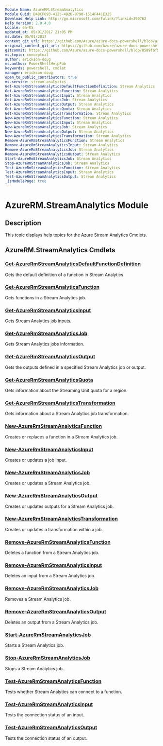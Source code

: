 ```yaml
---
Module Name: AzureRM.StreamAnalytics
Module Guid: D48CF693-4125-4D2D-8790-1514F44CE325
Download Help Link: http://go.microsoft.com/fwlink/?linkid=390762
Help Version: 2.0.4.0
Locale: en-US
updated_at: 05/01/2017 21:05 PM
ms.date: 05/01/2017
content_git_url: https://github.com/Azure/azure-docs-powershell/blob/armsql/azureps-cmdlets-docs/ResourceManager/AzureRM.StreamAnalytics/v1.0.12/AzureRM.StreamAnalytics.md
original_content_git_url: https://github.com/Azure/azure-docs-powershell/blob/armsql/azureps-cmdlets-docs/ResourceManager/AzureRM.StreamAnalytics/v1.0.12/AzureRM.StreamAnalytics.md
gitcommit: https://github.com/Azure/azure-docs-powershell/blob/0589fbf53d27e39e0cf445261d29c64fb0859d62
ms.topic: conceptual
author: erickson-doug
ms.author: PowerShellHelpPub
keywords: powershell, cmdlet
manager: erickson-doug
open_to_public_contributors: true
ms.service: stream-analytics
Get-AzureRmStreamAnalyticsDefaultFunctionDefinition: Stream Analytics
Get-AzureRmStreamAnalyticsFunction: Stream Analytics
Get-AzureRmStreamAnalyticsInput: Stream Analytics
Get-AzureRmStreamAnalyticsJob: Stream Analytics
Get-AzureRmStreamAnalyticsOutput: Stream Analytics
Get-AzureRmStreamAnalyticsQuota: Stream Analytics
Get-AzureRmStreamAnalyticsTransformation: Stream Analytics
New-AzureRmStreamAnalyticsFunction: Stream Analytics
New-AzureRmStreamAnalyticsInput: Stream Analytics
New-AzureRmStreamAnalyticsJob: Stream Analytics
New-AzureRmStreamAnalyticsOutput: Stream Analytics
New-AzureRmStreamAnalyticsTransformation: Stream Analytics
Remove-AzureRmStreamAnalyticsFunction: Stream Analytics
Remove-AzureRmStreamAnalyticsInput: Stream Analytics
Remove-AzureRmStreamAnalyticsJob: Stream Analytics
Remove-AzureRmStreamAnalyticsOutput: Stream Analytics
Start-AzureRmStreamAnalyticsJob: Stream Analytics
Stop-AzureRmStreamAnalyticsJob: Stream Analytics
Test-AzureRmStreamAnalyticsFunction: Stream Analytics
Test-AzureRmStreamAnalyticsInput: Stream Analytics
Test-AzureRmStreamAnalyticsOutput: Stream Analytics
_isModulePage: true
---
```


# AzureRM.StreamAnalytics Module
## Description
This topic displays help topics for the Azure Stream Analytics Cmdlets.

## AzureRM.StreamAnalytics Cmdlets
### [Get-AzureRmStreamAnalyticsDefaultFunctionDefinition](Get-AzureRmStreamAnalyticsDefaultFunctionDefinition.md)
Gets the default definition of a function in Stream Analytics.

### [Get-AzureRmStreamAnalyticsFunction](Get-AzureRmStreamAnalyticsFunction.md)
Gets functions in a Stream Analytics job.

### [Get-AzureRmStreamAnalyticsInput](Get-AzureRmStreamAnalyticsInput.md)
Gets Stream Analytics job inputs.

### [Get-AzureRmStreamAnalyticsJob](Get-AzureRmStreamAnalyticsJob.md)
Gets Stream Analytics jobs information.

### [Get-AzureRmStreamAnalyticsOutput](Get-AzureRmStreamAnalyticsOutput.md)
Gets the outputs defined in a specified Stream Analytics job or output.

### [Get-AzureRmStreamAnalyticsQuota](Get-AzureRmStreamAnalyticsQuota.md)
Gets information about the Streaming Unit quota for a region.

### [Get-AzureRmStreamAnalyticsTransformation](Get-AzureRmStreamAnalyticsTransformation.md)
Gets information about a Stream Analytics job transformation.

### [New-AzureRmStreamAnalyticsFunction](New-AzureRmStreamAnalyticsFunction.md)
Creates or replaces a function in a Stream Analytics job.

### [New-AzureRmStreamAnalyticsInput](New-AzureRmStreamAnalyticsInput.md)
Creates or updates a job input.

### [New-AzureRmStreamAnalyticsJob](New-AzureRmStreamAnalyticsJob.md)
Creates or updates a Stream Analytics job.

### [New-AzureRmStreamAnalyticsOutput](New-AzureRmStreamAnalyticsOutput.md)
Creates or updates outputs for a Stream Analytics job.

### [New-AzureRmStreamAnalyticsTransformation](New-AzureRmStreamAnalyticsTransformation.md)
Creates or updates a transformation within a job.

### [Remove-AzureRmStreamAnalyticsFunction](Remove-AzureRmStreamAnalyticsFunction.md)
Deletes a function from a Stream Analytics job.

### [Remove-AzureRmStreamAnalyticsInput](Remove-AzureRmStreamAnalyticsInput.md)
Deletes an input from a Stream Analytics job.

### [Remove-AzureRmStreamAnalyticsJob](Remove-AzureRmStreamAnalyticsJob.md)
Removes a Stream Analytics job.

### [Remove-AzureRmStreamAnalyticsOutput](Remove-AzureRmStreamAnalyticsOutput.md)
Deletes an output from a Stream Analytics job.

### [Start-AzureRmStreamAnalyticsJob](Start-AzureRmStreamAnalyticsJob.md)
Starts a Stream Analytics job.

### [Stop-AzureRmStreamAnalyticsJob](Stop-AzureRmStreamAnalyticsJob.md)
Stops a Stream Analytics job.

### [Test-AzureRmStreamAnalyticsFunction](Test-AzureRmStreamAnalyticsFunction.md)
Tests whether Stream Analytics can connect to a function.

### [Test-AzureRmStreamAnalyticsInput](Test-AzureRmStreamAnalyticsInput.md)
Tests the connection status of an input.

### [Test-AzureRmStreamAnalyticsOutput](Test-AzureRmStreamAnalyticsOutput.md)
Tests the connection status of an output.

